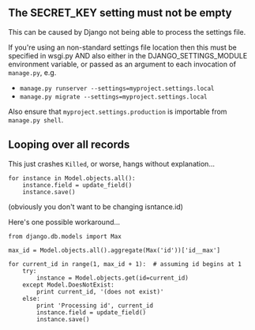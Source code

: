 ## The SECRET_KEY setting must not be empty

This can be caused by Django not being able to process the settings file.

If you're using an non-standard settings file location then this must be specified in wsgi.py AND also either in the
DJANGO_SETTINGS_MODULE environment variable, or passed as an argument to each invocation of `manage.py`, e.g.

  - `manage.py runserver --settings=myproject.settings.local`
  - `manage.py migrate --settings=myproject.settings.local`
  
Also ensure that `myproject.settings.production` is importable from `manage.py shell`.


## Looping over all records

This just crashes `Killed`, or worse, hangs without explanation...

    for instance in Model.objects.all():
        instance.field = update_field()
        instance.save()
        
(obviously you don't want to be changing isntance.id)

Here's one possible workaround...

    from django.db.models import Max
  
    max_id = Model.objects.all().aggregate(Max('id'))['id__max']

    for current_id in range(1, max_id + 1):  # assuming id begins at 1
        try:
            instance = Model.objects.get(id=current_id)
        except Model.DoesNotExist:
            print current_id, '(does not exist)'
        else:
            print 'Processing id', current_id
            instance.field = update_field()
            instance.save()
